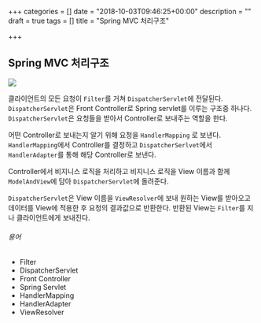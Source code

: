 +++
categories = []
date = "2018-10-03T09:46:25+00:00"
description = ""
draft = true
tags = []
title = "Spring MVC 처리구조"

+++
##  Spring MVC 처리구조

![](/uploads/2152594E590431631F.jpg)

클라이언트의 모든 요청이 `Filter`를 거쳐 `DispatcherServlet`에 전달된다. `DispatcherServlet`은 Front Controller로 Spring servlet를 이루는 구조중 하나다. `DispatcherServlet`은 요청들을 받아서 Controller로 보내주는 역할을 한다. 

어떤 Controller로 보내는지 알기 위해 요청을  `HandlerMapping` 로 보낸다. `HandlerMapping`에서 Controller를 결정하고 `DispatcherSerlvet`에서 `HandlerAdapter`를 통해 해당 Controller로 보낸다.

Controller에서 비지니스 로직을 처리하고 비지니스 로직을 View 이름과 함께  `ModelAndView`에 담아 `DispatcherServlet`에 돌려준다.

`DispatcherServlet`은 View 이름을 `ViewResolver`에 보내 원하는 View를 받아오고 데이터를 View에 적용한 후 요청의 결과값으로 반환한다. 반환된 View는 `Filter`를 지나 클라이언트에게 보내진다. 

###### 용어

* Filter
* DispatcherServlet
* Front Controller
* Spring Servlet
* HandlerMapping
* HandlerAdapter
* ViewResolver